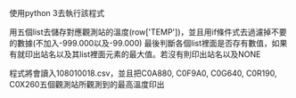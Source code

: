 使用python 3去執行該程式

用五個list去儲存對應觀測站的溫度(row['TEMP'])，並且用if條件式去過濾掉不要的數據(不加入-999.000以及-99.000)
最後判斷各個list裡面是否存有數值，如果有就印出站名以及其list裡面元素的最大值。若沒有則印出站名以及NONE

程式將會讀入108010018.csv，並且把C0A880, C0F9A0, C0G640, C0R190, C0X260五個觀測站所觀測到的最高溫度印出

